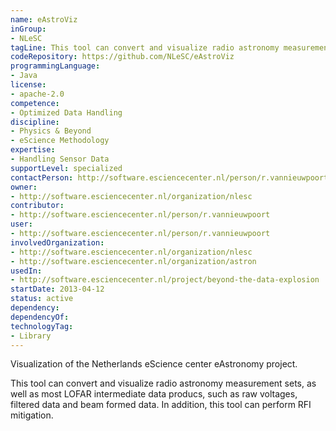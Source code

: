 ```yaml
---
name: eAstroViz
inGroup:
- NLeSC
tagLine: This tool can convert and visualize radio astronomy measurement sets, as well as most LOFAR intermediate data producs. It also does RFI mitigation.
codeRepository: https://github.com/NLeSC/eAstroViz
programmingLanguage:
- Java
license:
- apache-2.0
competence:
- Optimized Data Handling
discipline:
- Physics & Beyond
- eScience Methodology
expertise:
- Handling Sensor Data
supportLevel: specialized
contactPerson: http://software.esciencecenter.nl/person/r.vannieuwpoort
owner:
- http://software.esciencecenter.nl/organization/nlesc
contributor:
- http://software.esciencecenter.nl/person/r.vannieuwpoort
user:
- http://software.esciencecenter.nl/person/r.vannieuwpoort
involvedOrganization:
- http://software.esciencecenter.nl/organization/nlesc
- http://software.esciencecenter.nl/organization/astron
usedIn:
- http://software.esciencecenter.nl/project/beyond-the-data-explosion
startDate: 2013-04-12
status: active
dependency:
dependencyOf:
technologyTag:
- Library
---
```

Visualization of the Netherlands eScience center eAstronomy project.

This tool can convert and visualize radio astronomy measurement sets,
as well as most LOFAR intermediate data producs, such as raw voltages,
filtered data and beam formed data. In addition, this tool can perform
RFI mitigation.
